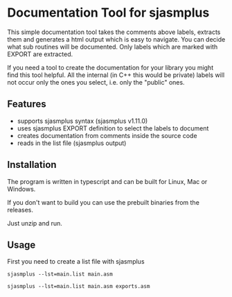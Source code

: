 # Documentation Tool for sjasmplus

This simple documentation tool takes the comments above labels, extracts them and generates a html output which is easy to navigate.
You can decide what sub routines will be documented. Only labels which are marked with EXPORT are extracted.

If you need a tool to create the documentation for your library you might find this tool helpful.
All the internal (in C++ this would be private) labels will not occur only the ones you select, i.e. only the "public" ones.


## Features

- supports sjasmplus syntax (sjasmplus v1.11.0)
- uses sjasmplus EXPORT definition to select the labels to document
- creates documentation from comments inside the source code
- reads in the list file (sjasmplus output)


## Installation

The program is written in typescript and can be built for Linux, Mac or Windows.

If you don't want to build you can use the prebuilt binaries from the releases.

Just unzip and run.


## Usage

First you need to create a list file with sjasmplus

~~~
sjasmplus --lst=main.list main.asm
~~~

~~~
sjasmplus --lst=main.list main.asm exports.asm
~~~


